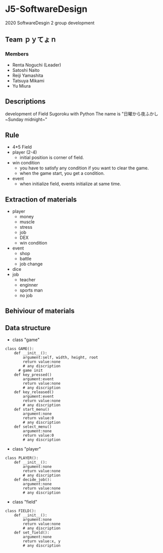 # J5-SoftwareDesign
2020 SoftwareDesgin 2
group development

## Team ｐｙてょｎ
### Members
 - Renta Noguchi (Leader)
 - Satoshi Naito
 - Reiji Yamashita
 - Tatsuya Mikami
 - Yu Miura

## Descriptions
development of Field Sugoroku with Python
The name is "日曜から夜ふかし \~Sunday midnight\~"

## Rule
 - 4\*5 Field
 - player (2-4)
	 - initial position is corner of field.
 - win condition
	 - you have to satisfy any condition if you want to clear the game.
	 - when the game start, you get a condition.
 - event
	 - when initialize field, events initialize at same time.

## Extraction of materials
 - player
	 - money
	 - muscle
	 - stress
	 - job
	 - DEX
	 - win condition
 - event
	 - shop
	 - battle
	 - job change
 - dice
 - job
	 - teacher
	 - enginner
	 - sports man
	 - no job

## Behiviour of materials

## Data structure
 - class "game"
```
class GAME():
	def __init__():
		argument:self, width, height, root
		return value:none
		# any discription
      # game init
	def key_pressed()
		argument:event
		return value:none
		# any discription
	def key_released()
		argument:event
		return value:none
		# any discription
	def start_menu()
		argument:none
		return value:0
		# any discription
	def select_menu()
		argument:none
		return value:0
		# any discription
```
 - class "player"
```
class PLAYER():
	def __init__():
		argument:none
		return value:none
		# any discription
	def decide_job():
		argument:none
		return value:none
		# any discription
```
 - class "field"
```
class FIELD():
	def __init__():
		argument:none
		return value:none
		# any discription
	def set_field():
		argument:none
		return value:x, y
		# any discription
```
